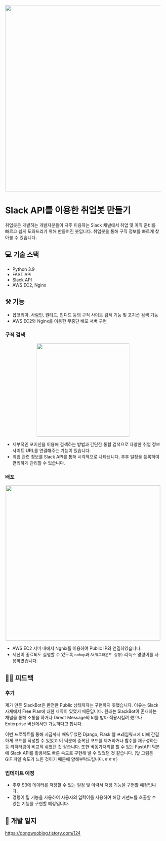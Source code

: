 <center>
<img src="https://github.com/f-lab-edu/employbot/assets/55238671/45e8bb0b-7a2f-4c0d-a940-a88622635c24" width=600>
</center>

# Slack API를 이용한 취업봇 만들기
취업봇은 개발하는 개발자분들이 자주 이용하는 Slack 채널에서 취업 및 이직 준비를 빠르고 쉽게 도와드리기 위해 만들어진 봇입니다.
취업봇을 통해 구직 정보를 빠르게 찾아볼 수 있습니다.

## 💻 기술 스택
- Python 3.9
- FAST API
- Slack API
- AWS EC2, Nginx

## ⚒️ 기능
- 잡코리아, 사람인, 원티드, 인디드 등의 구직 사이트 검색 기능 및 포지션 검색 기능
- AWS EC2와 Nginx를 이용한 무중단 배포 서버 구현

### 구직 검색
<center>
<img src="https://user-images.githubusercontent.com/55238671/277393027-d771b39d-0dfc-4ac3-b1fb-d4a569a868c5.gif" width=300>
</center>


- 세부적인 포지션을 이용해 검색하는 방법과 간단한 통합 검색으로 다양한 취업 정보 사이트 URL를 연결해주는 기능이 있습니다.
- 취업 관련 정보를 Slack API를 통해 시각적으로 나타냅니다. 추후 일정을 등록하여 편리하게 관리할 수 있습니다.

### 배포
<center>
<img src="https://user-images.githubusercontent.com/55238671/277400188-6333c9a1-0088-4b00-8be6-93a804f0d7c9.png" width=500>
</center>

- AWS EC2 서버 내에서 Ngnix를 이용하여 Public IP와 연결하였습니다.
- 세션이 종료되도 실행할 수 있도록 `nohup`과 `&(백그라운드 실행)` 리눅스 명령어를 사용하였습니다.



## 👨‍💻 피드백
### 후기
제가 만든 SlackBot은 완전한 Public 상태까지는 구현하지 못했습니다. 이유는 Slack 자체에서 Free Plan에 대한 제약이 있었기 때문입니다. 원래는 SlackBot이 존재하는 채널을 통해 소통을 하거나 Direct Message의 Id를 받아 적용시킬려 했으나 Enterprise 버전에서만 가능하다고 합니다.

이번 프로젝트를 통해 지금까지 배워두었던 Django, Flask 웹 프레임워크에 비해 간결하게 코드를 작성할 수 있었고 이 덕분에 중복된 코드를 제거하거나 함수를 재구성하는 등 리팩터링이 비교적 쉬웠던 것 같습니다. 또한 비동기처리를 할 수 있는 FastAPI 덕분에 Slack API를 활용해도 빠른 속도로 구현해 낼 수 있었던 것 같습니다. (앞 그림은 GIF 파일 속도가 느린 것이기 때문에 양해부탁드립니다.ㅎㅎㅎ)


### 업데이트 예정
- 추후 S3에 데이터를 저장할 수 있는 일정 및 이력서 저장 기능을 구현할 예정입니다.
- 명령어 팁 기능을 사용하여 사용자의 입력어를 사용하여 해당 커맨드를 호출할 수 있는 기능를 구현할 예정입니다.


## 📝 개발 일지
https://dongwooblog.tistory.com/124

